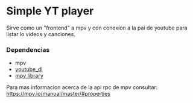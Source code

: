 # Simple YT player 

Sirve como un "frontend" a mpv y con conexion a la pai de youtube para listar lo videos y
canciones.

### Dependencias

- mpv
- [youtube_dl](https://github.com/ytdl-org/youtube-dl)
- [mpv library](https://pkg.go.dev/github.com/gdrens/mpv#section-readme)

Para mas informacion acerca de la api rpc de mpv consultar:
https://mpv.io/manual/master/#properties

